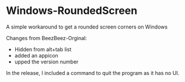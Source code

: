 # Windows-RoundedScreen
A simple workaround to get a rounded screen corners on Windows

Changes from BeezBeez-Orginal:
- Hidden from alt+tab list
- added an appicon
- upped the version number

In the release, I included a command to quit the program as it has no UI.
